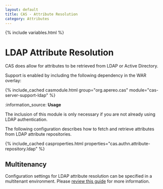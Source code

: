 ```yaml
---
layout: default
title: CAS - Attribute Resolution
category: Attributes
---
```


{% include variables.html %}

# LDAP Attribute Resolution

CAS does allow for attributes to be retrieved from LDAP or Active Directory.

Support is enabled by including the following dependency in the WAR overlay:

{% include_cached casmodule.html group="org.apereo.cas" module="cas-server-support-ldap" %}

<div class="alert alert-info">:information_source: <strong>Usage</strong><p>
The inclusion of this module is only necessary if you are not already using LDAP authentication.</p></div>

The following configuration describes how to fetch and retrieve attributes from LDAP attribute repositories.

{% include_cached casproperties.html properties="cas.authn.attribute-repository.ldap" %}


## Multitenancy

Configuration settings for LDAP attribute resolution can be specified in a multitenant environment.
Please [review this guide](../multitenancy/Multitenancy-Overview.html) for more information.
